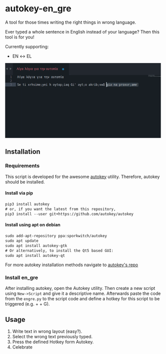 # autokey-en_gre
A tool for those times writing the right things in wrong language.

Ever typed a whole sentence in English instead of your language? Then this tool is for you!

Currently supporting: 
* EN ↔ EL

![](https://raw.githubusercontent.com/arvchristos/autokey-en_gre/master/metadata/galeano.gif)

## Installation
### Requirements
This script is developed for the awesome [autokey]() utility. Therefore, autokey should be installed.

#### Install via pip
```
pip3 install autokey
# or, if you want the latest from this repository,
pip3 install --user git+https://github.com/autokey/autokey
```

#### Install using apt on debian
```
sudo add-apt-repository ppa:sporkwitch/autokey
sudo apt update
sudo apt install autokey-gtk
# Or alternatively, to install the Qt5 based GUI:
sudo apt install autokey-qt
```

For more autokey installation methods navigate to [autokey's repo](https://github.com/autokey/autokey#installation)

### Install en_gre
After installing autokey, open the Autokey utility. Then create a new script using `New->Script` and give it a descriptive name. Afterwards paste the code from the `engre.py` to the script code and define a hotkey for this script to be triggered (e.g. <CTRL> + <ALT> + G).
  
 ## Usage
 1. Write text in wrong layout (easy?).
 2. Select the wrong text previously typed.
 3. Press the defined Hotkey form Autokey.
 4. Celebrate
